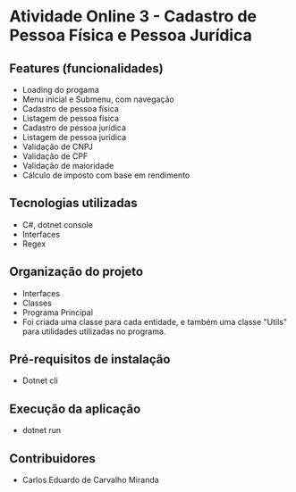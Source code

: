# Atividade Online 3 - Cadastro de Pessoa Física e Pessoa Jurídica

## Features (funcionalidades)

  * Loading do progama 
  * Menu inicial e Submenu, com navegação
  * Cadastro de pessoa física
  * Listagem de pessoa física
  * Cadastro de pessoa jurídica
  * Listagem de pessoa jurídica
  * Validação de CNPJ
  * Validação de CPF
  * Validação de maioridade
  * Cálculo de imposto com base em rendimento

## Tecnologias utilizadas

  * C#, dotnet console
  * Interfaces
  * Regex

## Organização do projeto
  * Interfaces
  * Classes
  * Programa Principal
  * Foi criada uma classe para cada entidade, e também uma classe "Utils" para utilidades utilizadas no programa.

## Pré-requisitos de instalação
  * Dotnet cli

## Execução da aplicação
  * dotnet run

## Contribuidores
  * Carlos Eduardo de Carvalho Miranda
